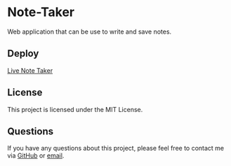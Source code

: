 # Note-Taker
 Web application that can be use to write and save notes.

## Deploy
[Live Note Taker](https://pacific-mountain-73270.herokuapp.com/)

## License
This project is licensed under the MIT License.

## Questions
If you have any questions about this project, please feel free to contact me via [GitHub](https://github.com/LuisFGarciaN) or [email](mailto:luisluisfgarcia096@gmail.com).
  